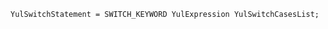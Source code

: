 <!-- This file is generated automatically by infrastructure scripts. Please don't edit by hand. -->

```{ .ebnf .slang-ebnf #YulSwitchStatement }
YulSwitchStatement = SWITCH_KEYWORD YulExpression YulSwitchCasesList;
```
